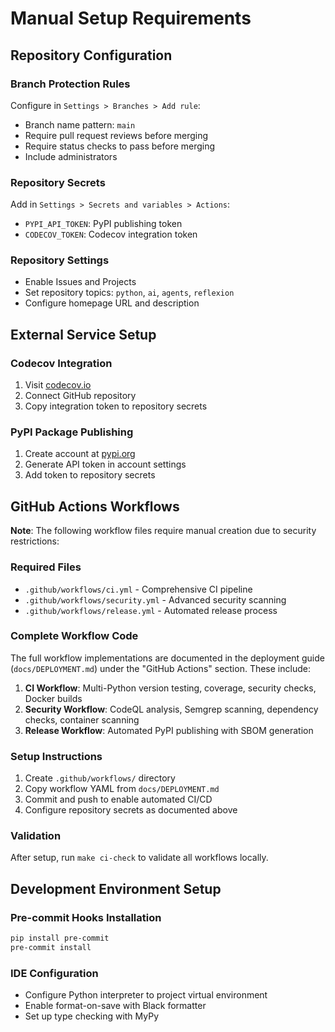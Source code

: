 # Manual Setup Requirements

## Repository Configuration

### Branch Protection Rules
Configure in `Settings > Branches > Add rule`:
- Branch name pattern: `main`
- Require pull request reviews before merging
- Require status checks to pass before merging
- Include administrators

### Repository Secrets
Add in `Settings > Secrets and variables > Actions`:
- `PYPI_API_TOKEN`: PyPI publishing token
- `CODECOV_TOKEN`: Codecov integration token

### Repository Settings
- Enable Issues and Projects
- Set repository topics: `python`, `ai`, `agents`, `reflexion`
- Configure homepage URL and description

## External Service Setup

### Codecov Integration
1. Visit [codecov.io](https://codecov.io/)
2. Connect GitHub repository
3. Copy integration token to repository secrets

### PyPI Package Publishing  
1. Create account at [pypi.org](https://pypi.org/)
2. Generate API token in account settings
3. Add token to repository secrets

## GitHub Actions Workflows

**Note**: The following workflow files require manual creation due to security restrictions:

### Required Files
- `.github/workflows/ci.yml` - Comprehensive CI pipeline
- `.github/workflows/security.yml` - Advanced security scanning
- `.github/workflows/release.yml` - Automated release process

### Complete Workflow Code
The full workflow implementations are documented in the deployment guide (`docs/DEPLOYMENT.md`) under the "GitHub Actions" section. These include:

1. **CI Workflow**: Multi-Python version testing, coverage, security checks, Docker builds
2. **Security Workflow**: CodeQL analysis, Semgrep scanning, dependency checks, container scanning  
3. **Release Workflow**: Automated PyPI publishing with SBOM generation

### Setup Instructions
1. Create `.github/workflows/` directory
2. Copy workflow YAML from `docs/DEPLOYMENT.md` 
3. Commit and push to enable automated CI/CD
4. Configure repository secrets as documented above

### Validation
After setup, run `make ci-check` to validate all workflows locally.

## Development Environment Setup

### Pre-commit Hooks Installation
```bash
pip install pre-commit
pre-commit install
```

### IDE Configuration
- Configure Python interpreter to project virtual environment
- Enable format-on-save with Black formatter
- Set up type checking with MyPy
